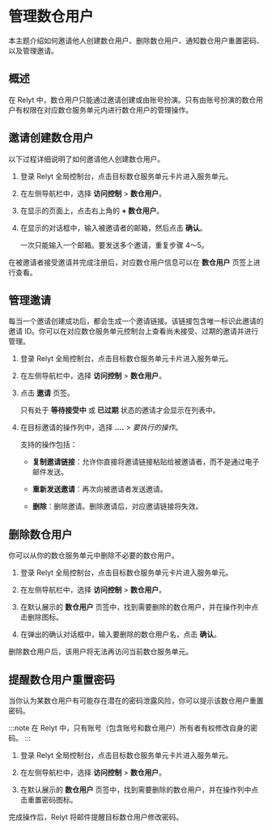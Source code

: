 
# 管理数仓用户

本主题介绍如何邀请他人创建数仓用户、删除数仓用户、通知数仓用户重置密码、以及管理邀请。

## 概述

在 Relyt 中，数仓用户只能通过邀请创建或由账号扮演。只有由账号扮演的数仓用户有权限在对应数仓服务单元内进行数仓用户的管理操作。

## 邀请创建数仓用户

以下过程详细说明了如何邀请他人创建数仓用户。

1. 登录 Relyt 全局控制台，点击目标数仓服务单元卡片进入服务单元。

2. 在左侧导航栏中，选择 **访问控制** > **数仓用户**。

3. 在显示的页面上，点击右上角的 **+ 数仓用户**。

4. 在显示的对话框中，输入被邀请者的邮箱，然后点击 **确认**。

    一次只能输入一个邮箱。要发送多个邀请，重复步骤 4～5。

在被邀请者接受邀请并完成注册后，对应数仓用户信息可以在 **数仓用户** 页签上进行查看。

## 管理邀请

每当一个邀请创建成功后，都会生成一个邀请链接。该链接包含唯一标识此邀请的邀请 ID。你可以在对应数仓服务单元控制台上查看尚未接受、过期的邀请并进行管理。

1. 登录 Relyt 全局控制台，点击目标数仓服务单元卡片进入服务单元。

2. 在左侧导航栏中，选择 **访问控制** > **数仓用户**。

3. 点击 **邀请** 页签。

    只有处于 **等待接受中** 或 **已过期** 状态的邀请才会显示在列表中。

4. 在目标邀请的操作列中，选择 **....** > *要执行的操作*。

    支持的操作包括：

    - **复制邀请链接**：允许你直接将邀请链接粘贴给被邀请者，而不是通过电子邮件发送。

    - **重新发送邀请**：再次向被邀请者发送邀请。

    - **删除**：删除邀请。删除邀请后，对应邀请链接将失效。

## 删除数仓用户

你可以从你的数仓服务单元中删除不必要的数仓用户。

1. 登录 Relyt 全局控制台，点击目标数仓服务单元卡片进入服务单元。

2. 在左侧导航栏中，选择 **访问控制** > **数仓用户**。

3. 在默认展示的 **数仓用户** 页签中，找到需要删除的数仓用户，并在操作列中点击删除图标。

4. 在弹出的确认对话框中，输入要删除的数仓用户名，点击 **确认**。

删除数仓用户后，该用户将无法再访问当前数仓服务单元。

## 提醒数仓用户重置密码

当你认为某数仓用户有可能存在潜在的密码泄露风险，你可以提示该数仓用户重置密码。

:::note
在 Relyt 中，只有账号（包含账号和数仓用户）所有者有权修改自身的密码。
:::

1. 登录 Relyt 全局控制台，点击目标数仓服务单元卡片进入服务单元。

2. 在左侧导航栏中，选择 **访问控制** > **数仓用户**。

3. 在默认展示的 **数仓用户** 页签中，找到需要删除的数仓用户，并在操作列中点击重置密码图标。

完成操作后，Relyt 将邮件提醒目标数仓用户修改密码。
